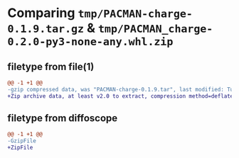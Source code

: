 # Comparing `tmp/PACMAN-charge-0.1.9.tar.gz` & `tmp/PACMAN_charge-0.2.0-py3-none-any.whl.zip`

## filetype from file(1)

```diff
@@ -1 +1 @@
-gzip compressed data, was "PACMAN-charge-0.1.9.tar", last modified: Tue May  7 08:19:18 2024, max compression
+Zip archive data, at least v2.0 to extract, compression method=deflate
```

## filetype from diffoscope

```diff
@@ -1 +1 @@
-GzipFile
+ZipFile
```


